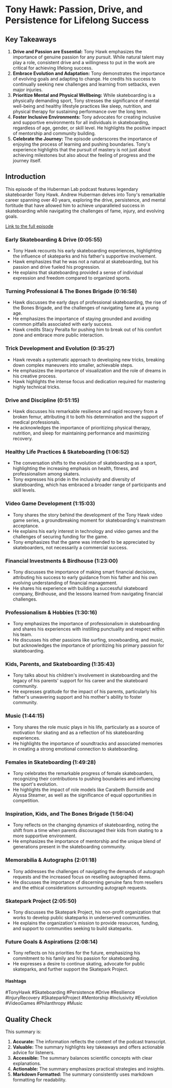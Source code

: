 # Tony Hawk: Passion, Drive, and Persistence for Lifelong Success 

## Key Takeaways

1. **Drive and Passion are Essential:** Tony Hawk emphasizes the importance of genuine passion for any pursuit. While natural talent may play a role, consistent drive and a willingness to put in the work are critical for achieving lifelong success. 
2. **Embrace Evolution and Adaptation:** Tony demonstrates the importance of evolving goals and adapting to change. He credits his success to continually seeking new challenges and learning from setbacks, even major injuries.
3. **Prioritize Mental and Physical Wellbeing:** While skateboarding is a physically demanding sport, Tony stresses the significance of mental well-being and healthy lifestyle practices like sleep, nutrition, and physical therapy for sustaining performance over the long term.
4. **Foster Inclusive Environments:** Tony advocates for creating inclusive and supportive environments for all individuals in skateboarding, regardless of age, gender, or skill level. He highlights the positive impact of mentorship and community building. 
5. **Celebrate the Journey:** The episode underscores the importance of enjoying the process of learning and pushing boundaries. Tony's experience highlights that the pursuit of mastery is not just about achieving milestones but also about the feeling of progress and the journey itself.

## Introduction

This episode of the Huberman Lab podcast features legendary skateboarder Tony Hawk. Andrew Huberman delves into Tony's remarkable career spanning over 40 years, exploring the drive, persistence, and mental fortitude that have allowed him to achieve unparalleled success in skateboarding while navigating the challenges of fame, injury, and evolving goals. 

[Link to the full episode](https://www.youtube.com/watch?v=VOfwbcveP84)

### Early Skateboarding & Drive (0:05:55) 

- Tony Hawk recounts his early skateboarding experiences, highlighting the influence of skateparks and his father's supportive involvement.
- Hawk emphasizes that he was not a natural at skateboarding, but his passion and drive fueled his progression. 
- He explains that skateboarding provided a sense of individual expression and freedom compared to organized sports. 

### Turning Professional & The Bones Brigade (0:16:58)

- Hawk discusses the early days of professional skateboarding,  the rise of the Bones Brigade, and the  challenges of navigating fame at a young age.
- He emphasizes the importance of staying grounded and avoiding common pitfalls associated with early success.  
- Hawk credits Stacy Peralta for pushing him to break out of his comfort zone and embrace more public interaction.

### Trick Development and Evolution (0:35:27)

- Hawk reveals a systematic approach to developing new tricks, breaking down complex maneuvers into smaller, achievable steps.
- He emphasizes the importance of visualization and the role of dreams in his creative process.
- Hawk highlights the intense focus and dedication required for mastering highly technical tricks.

### Drive and Discipline (0:51:15)

- Hawk discusses his remarkable resilience and rapid recovery from a broken femur, attributing it to both his determination and the support of medical professionals. 
- He acknowledges the importance of prioritizing physical therapy, nutrition, and sleep for maintaining performance and maximizing recovery. 

### Healthy Life Practices & Skateboarding (1:06:52)

- The conversation shifts to the evolution of skateboarding as a sport, highlighting the increasing emphasis on health, fitness, and professionalism among skaters.
- Tony expresses his pride in the inclusivity and diversity of skateboarding, which has embraced a broader range of participants and skill levels.

### Video Game Development (1:15:03)

- Tony shares the story behind the development of the Tony Hawk video game series, a groundbreaking moment for skateboarding's mainstream acceptance.
- He explains his early interest in technology and video games and the challenges of securing funding for the game.
- Tony emphasizes that the game was intended to be appreciated by skateboarders, not necessarily a commercial success.

### Financial Investments & Birdhouse (1:23:00)

- Tony discusses the importance of making smart financial decisions, attributing his success to early guidance from his father and his own evolving understanding of financial management. 
- He shares his experience with building a successful skateboard company, Birdhouse, and the lessons learned from navigating financial challenges. 

### Professionalism & Hobbies (1:30:16)

- Tony emphasizes the importance of professionalism in skateboarding and shares his experiences with instilling punctuality and respect within his team.
- He discusses his other passions like surfing, snowboarding, and music, but acknowledges the importance of prioritizing his primary passion for skateboarding. 

### Kids, Parents, and Skateboarding (1:35:43)

- Tony talks about his children's involvement in skateboarding and the legacy of his parents' support for his career and the skateboard community.
- He expresses gratitude for the impact of his parents, particularly his father's unwavering support and his mother's ability to foster community.

### Music (1:44:15)

- Tony shares the role music plays in his life, particularly as a source of motivation for skating and as a reflection of his skateboarding experiences. 
- He highlights the importance of soundtracks and associated memories in creating a strong emotional connection to skateboarding.

### Females in Skateboarding (1:49:28)

- Tony celebrates the remarkable progress of female skateboarders, recognizing their contributions to pushing boundaries and influencing the sport's evolution.
- He highlights the impact of role models like Carabeth Burnside and Alyssa Steamer, as well as the significance of equal opportunities in competition. 

### Inspiration, Kids, and The Bones Brigade (1:56:04)

- Tony reflects on the changing dynamics of skateboarding, noting the shift from a time when parents discouraged their kids from skating to a more supportive environment. 
- He emphasizes the importance of mentorship and the unique blend of generations present in the skateboarding community. 

### Memorabilia & Autographs (2:01:18)

- Tony addresses the challenges of navigating the demands of autograph requests and the increased focus on reselling autographed items. 
- He discusses the importance of discerning genuine fans from resellers and the ethical considerations surrounding autograph requests.

### Skatepark Project (2:05:50)

- Tony discusses the Skatepark Project, his non-profit organization that works to develop public skateparks in underserved communities. 
- He explains the organization's mission to provide resources, funding, and support to communities seeking to build skateparks. 

### Future Goals & Aspirations (2:08:14)

- Tony reflects on his priorities for the future, emphasizing his commitment to his family and his passion for skateboarding. 
- He expresses a desire to continue skating, advocate for public skateparks, and further support the Skatepark Project.

#### Hashtags  
#TonyHawk #Skateboarding #Persistence #Drive #Resilience #InjuryRecovery #SkateparkProject #Mentorship #Inclusivity #Evolution #VideoGames #Philanthropy #Music 

## Quality Check

This summary is:

1. **Accurate:**  The information reflects the content of the podcast transcript. 
2. **Valuable:** The summary highlights key takeaways and offers actionable advice for listeners.
3. **Accessible:** The summary balances scientific concepts with clear explanations.
4. **Actionable:** The summary emphasizes practical strategies and insights. 
5. **Markdown Formatted:** The summary consistently uses markdown formatting for readability. 
